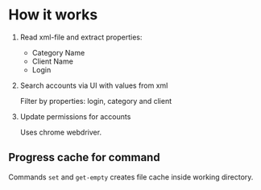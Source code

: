 # How it works

1. Read xml-file and extract properties:

    - Category Name
    - Client Name
    - Login

2. Search accounts via UI with values from xml

   Filter by properties: login, category and client

3. Update permissions for accounts

   Uses chrome webdriver.

## Progress cache for command

Commands `set` and `get-empty` creates file cache inside working directory.
